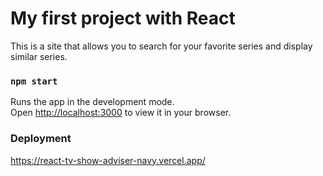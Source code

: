 # My first project with React

This is a site that allows you to search for your favorite series and display similar series.


### `npm start`

Runs the app in the development mode.\
Open [http://localhost:3000](http://localhost:3000) to view it in your browser.


### Deployment

https://react-tv-show-adviser-navy.vercel.app/

